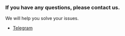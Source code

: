 ### If you have any questions, please contact us.

We will help you solve your issues.

* [Telegram](https://t.me/diplodoc_ru)
